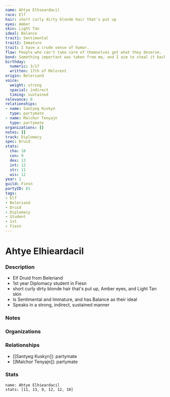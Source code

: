 ```yaml
---
name: Ahtye Elhieardacil
race: Elf
hair: short curly dirty blonde hair that's put up
eyes: Amber
skin: Light Tan
ideal: Balance
trait1: Sentimental
trait2: Immature
trait: I have a crude sense of humor.
flaw: People who can't take care of themselves get what they deserve.
bond: Something important was taken from me, and I aim to steal it back.
birthday:
  numeric: 3/17
  written: 17th of Melorent
origin: Beleriand
voice:
  weight: strong
  spacial: indirect
  timing: sustained
relevance: 0
relationships:
- name: Santyeg Kuskyn
  type: partymate
- name: Malchor Tenyajn
  type: partymate
organizations: []
notes: []
track: Diplomacy
spec: Druid
stats:
  cha: 10
  con: 9
  dex: 13
  int: 12
  str: 11
  wis: 12
year: 1
guild: Fiesn
partyID: 81
tags:
- Elf
- Beleriand
- Druid
- Diplomacy
- Student
- 1st
- Fiesn
---
```

# Ahtye Elhieardacil
### Description
- Elf Druid from Beleriand
- 1st year Diplomacy student in Fiesn
- short curly dirty blonde hair that's put up, Amber eyes, and Light Tan skin
- Is Sentimental and Immature, and has Balance as their ideal
- Speaks in a strong, indirect, sustained manner

### Notes

### Organizations

### Relationships
- [[Santyeg Kuskyn]]: partymate
- [[Malchor Tenyajn]]: partymate

### Stats
```statblock
name: Ahtye Elhieardacil
stats: [11, 13, 9, 12, 12, 10]
```